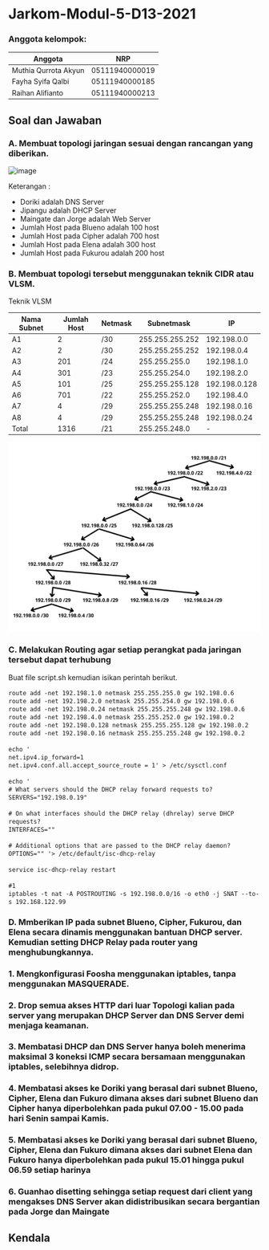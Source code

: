 # Jarkom-Modul-5-D13-2021

### Anggota kelompok:
Anggota | NRP
------------- | -------------
Muthia Qurrota Akyun | 05111940000019
Fayha Syifa Qalbi | 05111940000185
Raihan Alifianto | 05111940000213

## Soal dan Jawaban
### A. Membuat topologi jaringan sesuai dengan rancangan yang diberikan.

![image](https://user-images.githubusercontent.com/68548653/145531503-26496f59-1d9f-4e86-aa15-3f5f460f3889.png)

   Keterangan : 	
   - Doriki adalah DNS Server
   - Jipangu adalah DHCP Server
   - Maingate dan Jorge adalah Web Server
   - Jumlah Host pada Blueno adalah 100 host
   - Jumlah Host pada Cipher adalah 700 host
   - Jumlah Host pada Elena adalah 300 host
   - Jumlah Host pada Fukurou adalah 200 host

### B. Membuat topologi tersebut menggunakan teknik CIDR atau VLSM.
Teknik VLSM 

Nama Subnet | Jumlah Host | Netmask | Subnetmask | IP
------------- | ------------- | ------------- | ------------- | -------------
A1 | 2 | /30 | 255.255.255.252 | 192.198.0.0
A2 | 2 | /30 | 255.255.255.252 | 192.198.0.4
A3 | 201 | /24 | 255.255.255.0 | 192.198.1.0
A4 | 301 | /23 | 255.255.254.0 | 192.198.2.0
A5 | 101 | /25 | 255.255.255.128 | 192.198.0.128
A6 | 701 | /22 | 255.255.252.0 | 192.198.4.0
A7 | 4 | /29 | 255.255.255.248 | 192.198.0.16
A8 | 4 | /29 | 255.255.255.248 | 192.198.0.24
Total | 1316 | /21 | 255.255.248.0 | -

<img src="https://github.com/muthiaqrrta/Jarkom-Modul-5-D13-2021/blob/main/screenshot/VLSM.jpeg">

### C. Melakukan Routing agar setiap perangkat pada jaringan tersebut dapat terhubung
Buat file script.sh kemudian isikan perintah berikut. 
```
route add -net 192.198.1.0 netmask 255.255.255.0 gw 192.198.0.6
route add -net 192.198.2.0 netmask 255.255.254.0 gw 192.198.0.6
route add -net 192.198.0.24 netmask 255.255.255.248 gw 192.198.0.6
route add -net 192.198.4.0 netmask 255.255.252.0 gw 192.198.0.2
route add -net 192.198.0.128 netmask 255.255.255.128 gw 192.198.0.2
route add -net 192.198.0.16 netmask 255.255.255.248 gw 192.198.0.2

echo '
net.ipv4.ip_forward=1
net.ipv4.conf.all.accept_source_route = 1' > /etc/sysctl.conf

echo '
# What servers should the DHCP relay forward requests to?
SERVERS="192.198.0.19"

# On what interfaces should the DHCP relay (dhrelay) serve DHCP requests?
INTERFACES=""

# Additional options that are passed to the DHCP relay daemon?
OPTIONS="" '> /etc/default/isc-dhcp-relay

service isc-dhcp-relay restart

#1
iptables -t nat -A POSTROUTING -s 192.198.0.0/16 -o eth0 -j SNAT --to-s 192.168.122.99
```

### D. Mmberikan IP pada subnet Blueno, Cipher, Fukurou, dan Elena secara dinamis menggunakan bantuan DHCP server. Kemudian setting DHCP Relay pada router yang menghubungkannya.

### 1. Mengkonfigurasi Foosha menggunakan iptables, tanpa menggunakan MASQUERADE.
### 2. Drop semua akses HTTP dari luar Topologi kalian pada server yang merupakan DHCP Server dan DNS Server demi menjaga keamanan.
### 3. Membatasi DHCP dan DNS Server hanya boleh menerima maksimal 3 koneksi ICMP secara bersamaan menggunakan iptables, selebihnya didrop.
### 4. Membatasi akses ke Doriki yang berasal dari subnet Blueno, Cipher, Elena dan Fukuro dimana akses dari subnet Blueno dan Cipher hanya diperbolehkan pada pukul 07.00 - 15.00 pada hari Senin sampai Kamis.
### 5. Membatasi akses ke Doriki yang berasal dari subnet Blueno, Cipher, Elena dan Fukuro dimana akses dari subnet Elena dan Fukuro hanya diperbolehkan pada pukul 15.01 hingga pukul 06.59 setiap harinya
### 6. Guanhao disetting sehingga setiap request dari client yang mengakses DNS Server akan didistribusikan secara bergantian pada Jorge dan Maingate

## Kendala
